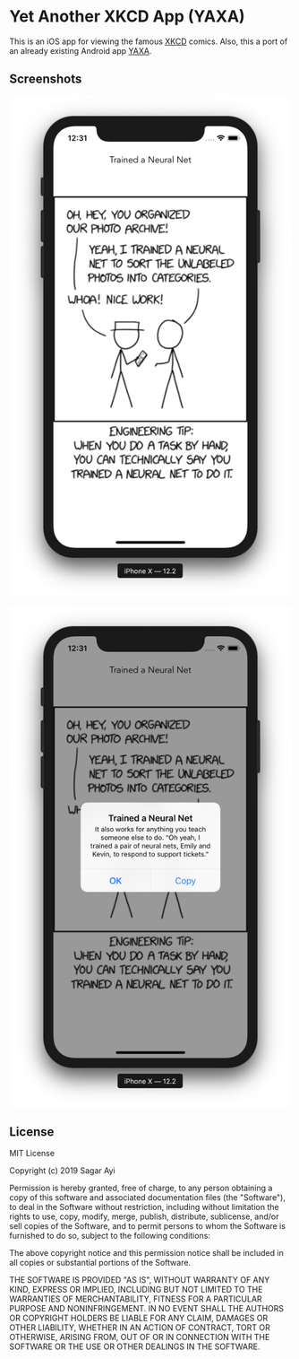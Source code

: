 # Yet Another XKCD App (YAXA)

This is an iOS app for viewing the famous [XKCD](http://xkcd.com) comics. Also, this a port of an already existing Android app [YAXA](https://github.com/akash-akya/xkcd-app).

## Screenshots

![Comic](https://raw.githubusercontent.com/sagarayi/YAXA/master/Screenshots/comic.png)

![Comic Description](https://raw.githubusercontent.com/sagarayi/YAXA/master/Screenshots/comic_desc.png)

## License

  MIT License
  
  Copyright (c) 2019 Sagar Ayi
  
  Permission is hereby granted, free of charge, to any person obtaining a copy
  of this software and associated documentation files (the "Software"), to deal
  in the Software without restriction, including without limitation the rights
  to use, copy, modify, merge, publish, distribute, sublicense, and/or sell
  copies of the Software, and to permit persons to whom the Software is
  furnished to do so, subject to the following conditions:
  
  The above copyright notice and this permission notice shall be included in all
  copies or substantial portions of the Software.
  
  THE SOFTWARE IS PROVIDED "AS IS", WITHOUT WARRANTY OF ANY KIND, EXPRESS OR
  IMPLIED, INCLUDING BUT NOT LIMITED TO THE WARRANTIES OF MERCHANTABILITY,
  FITNESS FOR A PARTICULAR PURPOSE AND NONINFRINGEMENT. IN NO EVENT SHALL THE
  AUTHORS OR COPYRIGHT HOLDERS BE LIABLE FOR ANY CLAIM, DAMAGES OR OTHER
  LIABILITY, WHETHER IN AN ACTION OF CONTRACT, TORT OR OTHERWISE, ARISING FROM,
  OUT OF OR IN CONNECTION WITH THE SOFTWARE OR THE USE OR OTHER DEALINGS IN THE
  SOFTWARE.